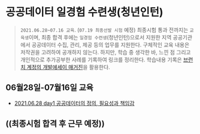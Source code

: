 # 공공데이터 일경험 수련생(청년인턴)

> `2021.06.28~07.16 교육`. (`07.19 최종선발 시험` 예정)
> 최종시험 통과 전까지는 `교육생`이며, 최종 합격 후에는 `일경험 수련생`(청년인턴)으로서 지원한 지역 공공기관에서 공공데이터 수집, 관리, 제공 등의 업무를 지원한다.
> 구체적인 교육 내용은 저작권을 고려하여 공개하지 않는다. 하지만, 학습 중 생각한 바, 느낀 점 그리고 개인적으로 추가공부한 사례를 기록하여 링크를 정리한다.
> 학습내용 기록은 [브런치 계정의 개발에세이 매거진](https://brunch.co.kr/magazine/this)을 활용한다.

## 06월28일-07월16일 교육

* [2021.06.28 day1 공공데이터의 정의, 필요성과 책임감](https://brunch.co.kr/@writing-say/441)

## ((최종시험 합격 후 근무 예정))